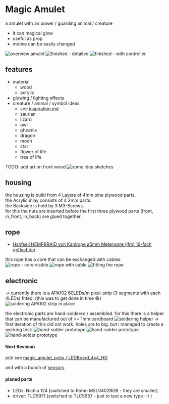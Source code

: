 <!--lint disable list-item-indent-->
<!--lint disable list-item-bullet-indent-->
# Magic Amulet

a amulet with an power / guarding animal / creature

- it can magical glow
- useful as prop
- motive can be easily changed

![overview amulet](amulet.png)
![finished - detailed](./pictures/P1680869_small.jpg)
![finished - with controller](./pictures/P1680868_small.jpg)


## features
- material
    - wood
    - acrylic
- glowing / lighting effects
- creature / animal / symbol ideas
    - see [inspiration.md](inspiration.md)
    - saurian
    - lizard
    - owl
    - phoenix
    - dragon
    - moon
    - star
    - flower of life
    - tree of life

TODO: add art on front wood
![some idea sketches](pattern_ideas/pattern_on_front.svg)

## housing
the housing is build from 4 Layers of 4mm pine plywood parts.  
the Acrylic inlay consists of 4 2mm parts.  
the Backside is hold by 3 M3-Screws.  
for this the nuts are inserted before the first three plywood parts
(front, in_front, in_back) are glued together.

## rope
- [Hanfseil HEMPBRAID von Kanirope ø5mm Meterware (lfm) 16-fach geflochten](https://www.kanirope.de/hanfseil-hempbraid-kanirope-5mm-meterware-lfm-16-fach-geflochten)

this rope has a core that can be exchanged with cables.
![rope - core visible](./pictures/P1680854_small.jpg)
![rope with cable](./pictures/P1680851_small.jpg)
![fitting the rope](./pictures/P1680857_small.jpg)


## electronic

→ currently there is a APA102 60LEDs/m pixel-strip (3 segments with each 4LEDs)
fitted. (this was to get done in time :smile:)
![soldering APA102 strip in place](./pictures/P1680803_small.jpg)


the electronic parts are hand-soldered / assembled.
for this there is a helper that can be manufactured out of >= 1mm cardboard
![soldering helper](led_soldering_helper.svg)
→ first iteration of this did not work. holes are to big.
but i managed to create a working test:
![hand-solder prototype](./pictures/P1680990_small.jpg)
![hand-solder prototype](./pictures/P1680991_crop.jpg)
![hand-solder prototype](./pictures/P1680995_crop.jpg)

#### Next Revision

pcb see [magic_amulet_pcbs / LEDBoard_4x4_HD](https://github.com/s-light/magic_amulet_pcbs)

and with a bunch of [sensors](sensors.md)

#### planed parts
- LEDs: Nichia 124 (switched to Rohm MSL0402RGB - they are smaller)
- driver: TLC5971 (switched to TLC5957 - just to test a new type :-) )

